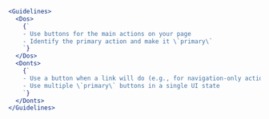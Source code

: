 ```jsx filename="Guideline.mdx" renderer="common" language="mdx"
<Guidelines>
  <Dos>
    {`
    - Use buttons for the main actions on your page
    - Identify the primary action and make it \`primary\`
    `}
  </Dos>
  <Donts>
    {`
    - Use a button when a link will do (e.g., for navigation-only actions)
    - Use multiple \`primary\` buttons in a single UI state
    `}
  </Donts>
</Guidelines>
```
